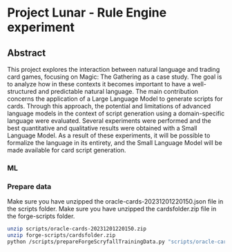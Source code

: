 # Project Lunar - Rule Engine experiment

## Abstract 
This project explores the interaction between natural language and trading card games, focusing on Magic: The Gathering as a case study. The goal is to analyze how in these contexts it becomes important to have a well-structured and predictable natural language. The main contribution concerns the application of a Large Language Model to generate scripts for cards. Through this approach, the potential and limitations of advanced language models in the context of script generation using a domain-specific language were evaluated. Several experiments were performed and the best quantitative and qualitative results were obtained with a Small Language Model.
As a result of these experiments, it will be possible to formalize the language in its entirety, and the Small Language Model will be made available for card script generation.

### ML
### Prepare data
Make sure you have unzipped the oracle-cards-20231201220150.json file in the scripts folder.
Make sure you have unzipped the cardsfolder.zip file in the forge-scripts folder.

```bash
unzip scripts/oracle-cards-20231201220150.zip
unzip forge-scripts/cardsfolder.zip
python /scripts/prepareForgeScryfallTrainingData.py "scripts/oracle-cards-20231201220150.json" "forge-scripts" "compiled-data/compiled_cards_data"
```
